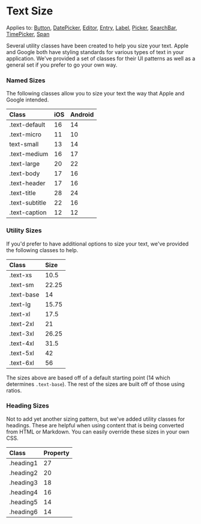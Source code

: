 # Text Size

Applies to: [Button](https://docs.microsoft.com/en-us/dotnet/api/xamarin.forms.button?view=xamarin-forms), [DatePicker](https://docs.microsoft.com/en-us/dotnet/api/xamarin.forms.datepicker?view=xamarin-forms), [Editor](https://docs.microsoft.com/en-us/dotnet/api/xamarin.forms.editor?view=xamarin-forms), [Entry](https://docs.microsoft.com/en-us/dotnet/api/xamarin.forms.entry?view=xamarin-forms), [Label](https://docs.microsoft.com/en-us/dotnet/api/xamarin.forms.layout?view=xamarin-forms), [Picker](https://docs.microsoft.com/en-us/dotnet/api/xamarin.forms.picker?view=xamarin-forms), [SearchBar](https://docs.microsoft.com/en-us/dotnet/api/xamarin.forms.searchbar?view=xamarin-forms), [TimePicker](https://docs.microsoft.com/en-us/dotnet/api/xamarin.forms.timepicker?view=xamarin-forms), [Span](https://docs.microsoft.com/en-us/dotnet/api/xamarin.forms.span?view=xamarin-forms)

Several utility classes have been created to help you size your text. Apple and Google both have styling standards for various types of text in your application. We've provided a set of classes for their UI patterns as well as a general set if you prefer to go your own way.

### Named Sizes

The following classes allow you to size your text the way that Apple and Google intended.

| Class | iOS | Android |
| :--- | :--- | :--- |
| .text-default | 16 | 14 |
| .text-micro | 11 | 10 |
| text-small | 13 | 14 |
| .text-medium | 16 | 17 |
| .text-large | 20 | 22 |
| .text-body | 17 | 16 |
| .text-header | 17 | 16 |
| .text-title | 28 | 24 |
| .text-subtitle | 22 | 16 |
| .text-caption | 12 | 12 |

### Utility Sizes

If you'd prefer to have additional options to size your text, we've provided the following classes to help.

| Class | Size |
| :--- | :--- |
| .text-xs | 10.5 |
| .text-sm | 22.25 |
| .text-base | 14 |
| .text-lg | 15.75 |
| .text-xl | 17.5 |
| .text-2xl | 21 |
| .text-3xl | 26.25 |
| .text-4xl | 31.5 |
| .text-5xl | 42 |
| .text-6xl | 56 |

The sizes above are based off of a default starting point \(14 which determines `.text-base`\). The rest of the sizes are built off of those using ratios.

### Heading Sizes

Not to add yet another sizing pattern, but we've added utility classes for headings. These are helpful when using content that is being converted from HTML or Markdown. You can easily override these sizes in your own CSS.

| Class | Property |
| :--- | :--- |
| .heading1 | 27 |
| .heading2 | 20 |
| .heading3 | 18 |
| .heading4 | 16 |
| .heading5 | 14 |
| .heading6 | 14 |

